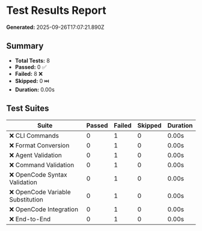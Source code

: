 # Test Results Report

**Generated:** 2025-09-26T17:07:21.890Z

## Summary

- **Total Tests:** 8
- **Passed:** 0 ✅
- **Failed:** 8 ❌
- **Skipped:** 0 ⏭️
- **Duration:** 0.00s

## Test Suites

| Suite | Passed | Failed | Skipped | Duration |
|-------|--------|--------|---------|----------|
| ❌ CLI Commands | 0 | 1 | 0 | 0.00s |
| ❌ Format Conversion | 0 | 1 | 0 | 0.00s |
| ❌ Agent Validation | 0 | 1 | 0 | 0.00s |
| ❌ Command Validation | 0 | 1 | 0 | 0.00s |
| ❌ OpenCode Syntax Validation | 0 | 1 | 0 | 0.00s |
| ❌ OpenCode Variable Substitution | 0 | 1 | 0 | 0.00s |
| ❌ OpenCode Integration | 0 | 1 | 0 | 0.00s |
| ❌ End-to-End | 0 | 1 | 0 | 0.00s |

